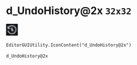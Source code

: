 # d_UndoHistory@2x `32x32`
<img src="/img/d_UndoHistory.png" width=32 height=32>

``` CSharp
EditorGUIUtility.IconContent("d_UndoHistory@2x")
```
```
d_UndoHistory@2x
```
